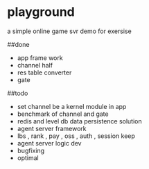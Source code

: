 playground
==========

a simple online game svr demo for exersise

##done
* app frame work
* channel half
* res table converter
* gate


##todo
* set channel be a kernel module in app
* benchmark of channel and gate
* redis and level db data persistence solution
* agent server framework
* lbs , rank , pay , oss , auth , session keep
* agent server logic dev
* bugfixing
* optimal

